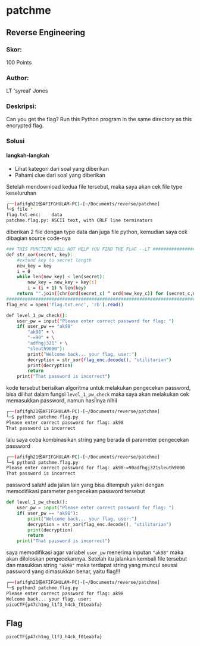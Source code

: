 # patchme
## Reverse Engineering

### Skor:
100 Points

### Author:
LT 'syreal' Jones

### Deskripsi:
Can you get the flag? Run this Python program in the same directory as this encrypted flag.

### Solusi
#### langkah-langkah
- Lihat kategori dari soal yang diberikan
- Pahami clue dari soal yang diberikan

Setelah mendownload kedua file tersebut, maka saya akan cek file type keseluruhan
```sh
┌──(afifgh21㉿AFIFGHULAM-PC)-[~/Documents/reverse/patchme]
└─$ file *
flag.txt.enc:    data
patchme.flag.py: ASCII text, with CRLF line terminators
```
diberikan 2 file dengan type data dan juga file python, kemudian saya cek dibagian source code-nya

```sh
### THIS FUNCTION WILL NOT HELP YOU FIND THE FLAG --LT ########################
def str_xor(secret, key):
    #extend key to secret length
    new_key = key
    i = 0
    while len(new_key) < len(secret):
        new_key = new_key + key[i]
        i = (i + 1) % len(key)
    return "".join([chr(ord(secret_c) ^ ord(new_key_c)) for (secret_c,new_key_c) in zip(secret,new_key)])
###############################################################################
flag_enc = open('flag.txt.enc', 'rb').read()

def level_1_pw_check():
    user_pw = input("Please enter correct password for flag: ")
    if( user_pw == "ak98"
        "ak98" + \
        "-=90" + \
        "adfhgj321" + \
        "sleuth9000"):
        print("Welcome back... your flag, user:")
        decryption = str_xor(flag_enc.decode(), "utilitarian")
        print(decryption)
        return
    print("That password is incorrect")
```
kode tersebut berisikan algoritma untuk melakukan pengecekan password, bisa dilihat dalam fungsi `level_1_pw_check` maka saya akan melakukan cek memasukkan password, namun hasilnya nihil

```sh
┌──(afifgh21㉿AFIFGHULAM-PC)-[~/Documents/reverse/patchme]
└─$ python3 patchme.flag.py
Please enter correct password for flag: ak98
That password is incorrect
```
lalu saya coba kombinasikan string yang berada di parameter pengecekan password

```sh
┌──(afifgh21㉿AFIFGHULAM-PC)-[~/Documents/reverse/patchme]
└─$ python3 patchme.flag.py
Please enter correct password for flag: ak98-=90adfhgj321sleuth9000
That password is incorrect
```
password salah! ada jalan lain yang bisa ditempuh yakni dengan memodifikasi parameter pengecekan password tersebut
```py
def level_1_pw_check():
    user_pw = input("Please enter correct password for flag: ")
    if( user_pw == "ak98"):
        print("Welcome back... your flag, user:")
        decryption = str_xor(flag_enc.decode(), "utilitarian")
        print(decryption)
        return
    print("That password is incorrect")
```
saya memodifikasi agar variabel `user_pw` menerima inputan `"ak98"` maka akan diloloskan pengecekannya. Setelah itu jalankan kembali file tersebut dan masukkan string `"ak98"` maka terdapat string yang muncul seusai password yang dimasukkan benar, yaitu flag!!!

```sh
┌──(afifgh21㉿AFIFGHULAM-PC)-[~/Documents/reverse/patchme]
└─$ python3 patchme.flag.py
Please enter correct password for flag: ak98
Welcome back... your flag, user:
picoCTF{p47ch1ng_l1f3_h4ck_f01eabfa}
```
## Flag
```sh
picoCTF{p47ch1ng_l1f3_h4ck_f01eabfa}
```